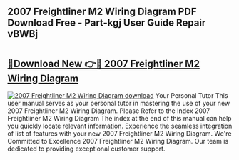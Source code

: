 ## 2007 Freightliner M2 Wiring Diagram PDF Download Free - Part-kgj User Guide Repair vBWBj

# <h2><a href="http://dfltqa.blite.top/?on=2007+Freightliner+M2+Wiring+Diagram">🔗Download New 👉🔴 2007 Freightliner M2 Wiring Diagram</a></h2>

[![2007 Freightliner M2 Wiring Diagram download](https://i.imgur.com/lujVjoI.png)](http://dfltqa.blite.top/?on=2007+Freightliner+M2+Wiring+Diagram)
Your Personal Tutor This user manual serves as your personal tutor in mastering the use of your new 2007 Freightliner M2 Wiring Diagram. Please Refer to the Index 2007 Freightliner M2 Wiring Diagram The index at the end of this manual can help you quickly locate relevant information. Experience the seamless integration of list of features with your new 2007 Freightliner M2 Wiring Diagram. We're Committed to Excellence 2007 Freightliner M2 Wiring Diagram. Our team is dedicated to providing exceptional customer support.
